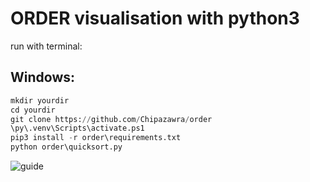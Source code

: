 # ORDER visualisation with python3
run with terminal:

## Windows:

```python
mkdir yourdir
cd yourdir
git clone https://github.com/Chipazawra/order
\py\.venv\Scripts\activate.ps1
pip3 install -r order\requirements.txt
python order\quicksort.py
```
   
![guide](https://user-images.githubusercontent.com/18016416/122551841-345d1f80-d03e-11eb-8bf0-074688ced42a.gif)
